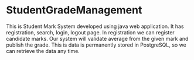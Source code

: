 # StudentGradeManagement
This is Student Mark System developed using java web application. It has registration, search, login, logout page. In registration we can register candidate marks. Our system will validate average from the given mark and publish the grade. This is data is permanently stored in PostgreSQL, so we can retrieve the data any time.
